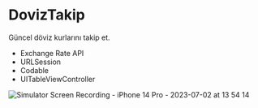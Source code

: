 # DovizTakip

Güncel döviz kurlarını takip et.

- Exchange Rate API
- URLSession
- Codable
- UITableViewController

![Simulator Screen Recording - iPhone 14 Pro - 2023-07-02 at 13 54 14](https://github.com/huseyinsavas08/DovizTakip/assets/117376261/f3a1e87b-984f-4c44-9bb6-00e06a23a65b)
